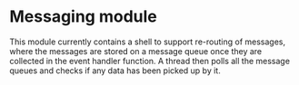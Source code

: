 # Messaging module
This module currently contains a shell to support re-routing of messages, where the messages are stored on a message queue once they are collected in the event handler function. A thread then polls all the message queues and checks if any data has been picked up by it.
